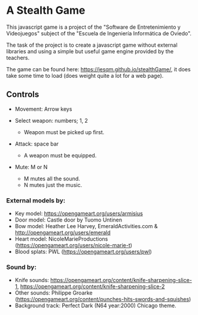 # A Stealth Game
This javascript game is a project of the "Software de Entretenimiento y Videojuegos" subject
of the "Escuela de Ingeniería Informática de Oviedo".

The task of the project is to create a javascript game without external libraries and using 
a simple but useful game engine provided by the teachers.

The game can be found here: https://jesqm.github.io/stealthGame/, it does take some time to
load (does weight quite a lot for a web page).

## Controls
* Movement: Arrow keys

* Select weapon: numbers; 1, 2
    * Weapon must be picked up first.

* Attack: space bar
    * A weapon must be equipped.

* Mute: M or N
    * M mutes all the sound.
    * N mutes just the music.

### External models by:
* Key model: https://opengameart.org/users/armisius
* Door model: Castle door by Tuomo Untinen
* Bow model: Heather Lee Harvey, EmeraldActivities.com & http://opengameart.org/users/emerald
* Heart model: NicoleMarieProductions (https://opengameart.org/users/nicole-marie-t)
* Blood splats: PWL (https://opengameart.org/users/pwl)

### Sound by:
* Knife sounds: https://opengameart.org/content/knife-sharpening-slice-1, https://opengameart.org/content/knife-sharpening-slice-2
* Other sounds: Philippe Groarke (https://opengameart.org/content/punches-hits-swords-and-squishes)
* Background track: Perfect Dark (N64 year:2000) Chicago theme.